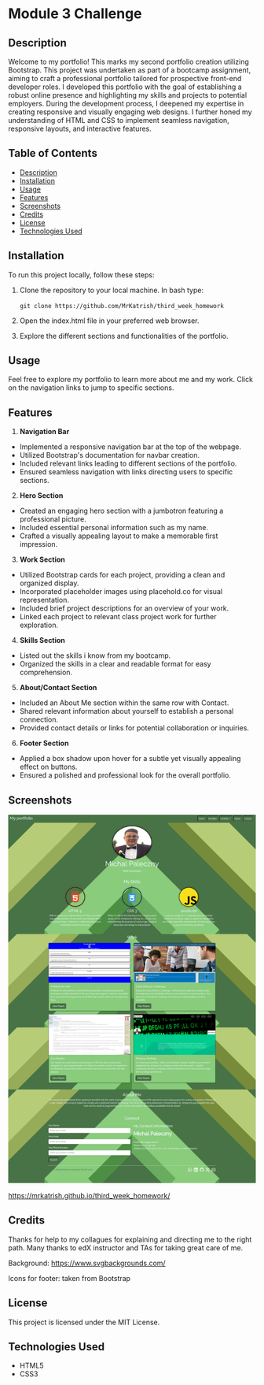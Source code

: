 # Module 3 Challenge

## Description

Welcome to my portfolio! This marks my second portfolio creation utilizing Bootstrap. This project was undertaken as part of a bootcamp assignment, aiming to craft a professional portfolio tailored for prospective front-end developer roles. I developed this portfolio with the goal of establishing a robust online presence and highlighting my skills and projects to potential employers. During the development process, I deepened my expertise in creating responsive and visually engaging web designs. I further honed my understanding of HTML and CSS to implement seamless navigation, responsive layouts, and interactive features.

## Table of Contents

  - [Description](#description)
  - [Installation](#installation)
  - [Usage](#usage)
  - [Features](#features)
  - [Screenshots](#screenshots)
  - [Credits](#credits)
  - [License](#license)
  - [Technologies Used](#technologies-used)


## Installation

To run this project locally, follow these steps:

1. Clone the repository to your local machine. In bash type:

&nbsp;&nbsp;&nbsp;&nbsp;&nbsp;&nbsp;`git clone https://github.com/MrKatrish/third_week_homework`

2. Open the index.html file in your preferred web browser.

3. Explore the different sections and functionalities of the portfolio.

## Usage

Feel free to explore my portfolio to learn more about me and my work. Click on the navigation links to jump to specific sections.

## Features

1. **Navigation Bar**
- Implemented a responsive navigation bar at the top of the webpage.
- Utilized Bootstrap's documentation for navbar creation.
- Included relevant links leading to different sections of the portfolio.
- Ensured seamless navigation with links directing users to specific sections.
2. **Hero Section**
- Created an engaging hero section with a jumbotron featuring a professional picture.
- Included essential personal information such as my name.
- Crafted a visually appealing layout to make a memorable first impression.
3. **Work Section**
- Utilized Bootstrap cards for each project, providing a clean and organized display.
- Incorporated placeholder images using placehold.co for visual representation.
- Included brief project descriptions for an overview of your work.
- Linked each project to relevant class project work for further exploration.
4. **Skills Section**
- Listed out the skills i know from my bootcamp.
- Organized the skills in a clear and readable format for easy comprehension.
5. **About/Contact Section**
- Included an About Me section within the same row with Contact.
- Shared relevant information about yourself to establish a personal connection.
- Provided contact details or links for potential collaboration or inquiries.
6. **Footer Section**
- Applied a box shadow upon hover for a subtle yet visually appealing effect on buttons.
- Ensured a polished and professional look for the overall portfolio.

## Screenshots

![Alt text](webpagescreenshot-1.png)

https://mrkatrish.github.io/third_week_homework/

## Credits

Thanks for help to my collagues for explaining and directing me to the right path. Many thanks to edX instructor and TAs for taking great care of me.

Background: https://www.svgbackgrounds.com/

Icons for footer: taken from Bootstrap

## License

This project is licensed under the MIT License.


## Technologies Used

- HTML5
- CSS3
